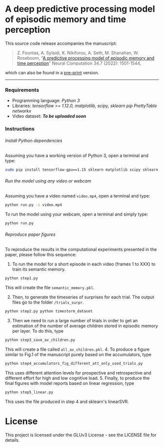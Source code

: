 # A deep predictive processing model of episodic memory and time perception

This source code release accompanies the manuscript:

> Z. Fountas, A. Sylaidi, K. Nikiforou, A. Seth, M. Shanahan, W. Roseboom, "[A predictive processing model of episodic memory and time perception](https://direct.mit.edu/neco/article-abstract/34/7/1501/111336/A-Predictive-Processing-Model-of-Episodic-Memory)" Neural Computation 34.7 (2022): 1501-1544,

which can also be found in a [pre-print](https://www.biorxiv.org/content/10.1101/2020.02.17.953133v1 "In bioRxiv") version.

---

### Requirements

* Programming language: *Python 3*
* Libraries: *tensorflow >= 1.12.0, matplotlib, scipy, sklearn pip PrettyTable networkx*
* Video dataset: ***To be uploaded soon***

### Instructions

###### Install Python dependencies
Assuming you have a working version of Python 3, open a terminal and type:
```bash
sudo pip install tensorflow-gpu==1.15 sklearn matplotlib scipy sklearn PrettyTable networkx
```

###### Run the model using any video or webcam
Assuming you have a video named ```video.mp4```, open a terminal and type:
```bash
python run.py -i video.mp4
```
To run the model using your webcam, open a terminal and simply type:
```bash
python run.py
```

###### Reproduce paper figures
To reproduce the results in the computational experiments presented in the paper, please follow this sequence:

1. To run the model for a short episode in each video (frames 1 to XXX) to train its semantic memory.
```bash
python step1.py
```
This will create the file ```semantic_memory.pkl```.

2. Then, to generate the timeseries of surprises for each trial. The output files go to the folder ```/trials_surpr```.
```bash
python step2.py python timestorm_dataset
```
3. Then we need to run a large number of trials in order to get an estimation of the number of average children stored in episodic memory per layer. To do this, type
```bash
python step3_save_av_children.py
```
This will create a file called ```all_av_children.pkl```.
4. To produce a figure similar to Fig.1 of the manuscript purely based on the accumulators, type
```bash
python step4_accumulators_fig_different_att_only_used_trials.py
```
This uses different attention levels for prospective and retrospective and different effort for high and low cognitive load.
5. Finally, to produce the final figures with model reports based on linear regression, type
```bash
python step5_linear.py
```
This uses the file produced in step 4 and sklearn's linearSVR.

# License
This project is licensed under the GLUv3 License - see the LICENSE file for details.
